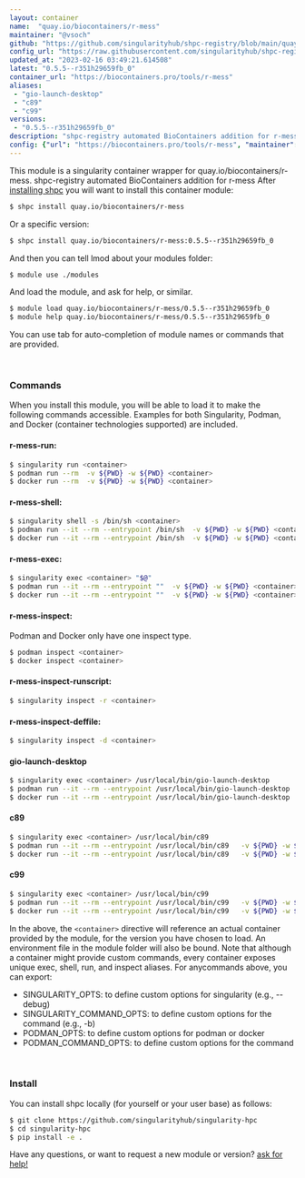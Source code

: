 ```yaml
---
layout: container
name:  "quay.io/biocontainers/r-mess"
maintainer: "@vsoch"
github: "https://github.com/singularityhub/shpc-registry/blob/main/quay.io/biocontainers/r-mess/container.yaml"
config_url: "https://raw.githubusercontent.com/singularityhub/shpc-registry/main/quay.io/biocontainers/r-mess/container.yaml"
updated_at: "2023-02-16 03:49:21.614508"
latest: "0.5.5--r351h29659fb_0"
container_url: "https://biocontainers.pro/tools/r-mess"
aliases:
 - "gio-launch-desktop"
 - "c89"
 - "c99"
versions:
 - "0.5.5--r351h29659fb_0"
description: "shpc-registry automated BioContainers addition for r-mess"
config: {"url": "https://biocontainers.pro/tools/r-mess", "maintainer": "@vsoch", "description": "shpc-registry automated BioContainers addition for r-mess", "latest": {"0.5.5--r351h29659fb_0": "sha256:24c4e46f17a2c89b1d8508faf119ecdf83991d65386533148e5d5647530c6b8f"}, "tags": {"0.5.5--r351h29659fb_0": "sha256:24c4e46f17a2c89b1d8508faf119ecdf83991d65386533148e5d5647530c6b8f"}, "docker": "quay.io/biocontainers/r-mess", "aliases": {"gio-launch-desktop": "/usr/local/bin/gio-launch-desktop", "c89": "/usr/local/bin/c89", "c99": "/usr/local/bin/c99"}}
---
```


This module is a singularity container wrapper for quay.io/biocontainers/r-mess.
shpc-registry automated BioContainers addition for r-mess
After [installing shpc](#install) you will want to install this container module:


```bash
$ shpc install quay.io/biocontainers/r-mess
```

Or a specific version:

```bash
$ shpc install quay.io/biocontainers/r-mess:0.5.5--r351h29659fb_0
```

And then you can tell lmod about your modules folder:

```bash
$ module use ./modules
```

And load the module, and ask for help, or similar.

```bash
$ module load quay.io/biocontainers/r-mess/0.5.5--r351h29659fb_0
$ module help quay.io/biocontainers/r-mess/0.5.5--r351h29659fb_0
```

You can use tab for auto-completion of module names or commands that are provided.

<br>

### Commands

When you install this module, you will be able to load it to make the following commands accessible.
Examples for both Singularity, Podman, and Docker (container technologies supported) are included.

#### r-mess-run:

```bash
$ singularity run <container>
$ podman run --rm  -v ${PWD} -w ${PWD} <container>
$ docker run --rm  -v ${PWD} -w ${PWD} <container>
```

#### r-mess-shell:

```bash
$ singularity shell -s /bin/sh <container>
$ podman run --it --rm --entrypoint /bin/sh  -v ${PWD} -w ${PWD} <container>
$ docker run --it --rm --entrypoint /bin/sh  -v ${PWD} -w ${PWD} <container>
```

#### r-mess-exec:

```bash
$ singularity exec <container> "$@"
$ podman run --it --rm --entrypoint ""  -v ${PWD} -w ${PWD} <container> "$@"
$ docker run --it --rm --entrypoint ""  -v ${PWD} -w ${PWD} <container> "$@"
```

#### r-mess-inspect:

Podman and Docker only have one inspect type.

```bash
$ podman inspect <container>
$ docker inspect <container>
```

#### r-mess-inspect-runscript:

```bash
$ singularity inspect -r <container>
```

#### r-mess-inspect-deffile:

```bash
$ singularity inspect -d <container>
```


#### gio-launch-desktop

```bash
$ singularity exec <container> /usr/local/bin/gio-launch-desktop
$ podman run --it --rm --entrypoint /usr/local/bin/gio-launch-desktop   -v ${PWD} -w ${PWD} <container> -c " $@"
$ docker run --it --rm --entrypoint /usr/local/bin/gio-launch-desktop   -v ${PWD} -w ${PWD} <container> -c " $@"
```


#### c89

```bash
$ singularity exec <container> /usr/local/bin/c89
$ podman run --it --rm --entrypoint /usr/local/bin/c89   -v ${PWD} -w ${PWD} <container> -c " $@"
$ docker run --it --rm --entrypoint /usr/local/bin/c89   -v ${PWD} -w ${PWD} <container> -c " $@"
```


#### c99

```bash
$ singularity exec <container> /usr/local/bin/c99
$ podman run --it --rm --entrypoint /usr/local/bin/c99   -v ${PWD} -w ${PWD} <container> -c " $@"
$ docker run --it --rm --entrypoint /usr/local/bin/c99   -v ${PWD} -w ${PWD} <container> -c " $@"
```



In the above, the `<container>` directive will reference an actual container provided
by the module, for the version you have chosen to load. An environment file in the
module folder will also be bound. Note that although a container
might provide custom commands, every container exposes unique exec, shell, run, and
inspect aliases. For anycommands above, you can export:

 - SINGULARITY_OPTS: to define custom options for singularity (e.g., --debug)
 - SINGULARITY_COMMAND_OPTS: to define custom options for the command (e.g., -b)
 - PODMAN_OPTS: to define custom options for podman or docker
 - PODMAN_COMMAND_OPTS: to define custom options for the command

<br>

### Install

You can install shpc locally (for yourself or your user base) as follows:

```bash
$ git clone https://github.com/singularityhub/singularity-hpc
$ cd singularity-hpc
$ pip install -e .
```

Have any questions, or want to request a new module or version? [ask for help!](https://github.com/singularityhub/singularity-hpc/issues)